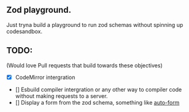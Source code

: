 ## Zod playground.

Just tryna build a playground to run zod schemas without spinning up codesandbox.

## TODO: 
(Would love Pull requests that build towards these objectives)
- [x] CodeMirror intergration
- [] Esbuild compiler intergration or any other way to compiler code without making requests to a server.
- [] Display a form from the zod schema, something like [auto-form](https://github.com/vantezzen/auto-form)
